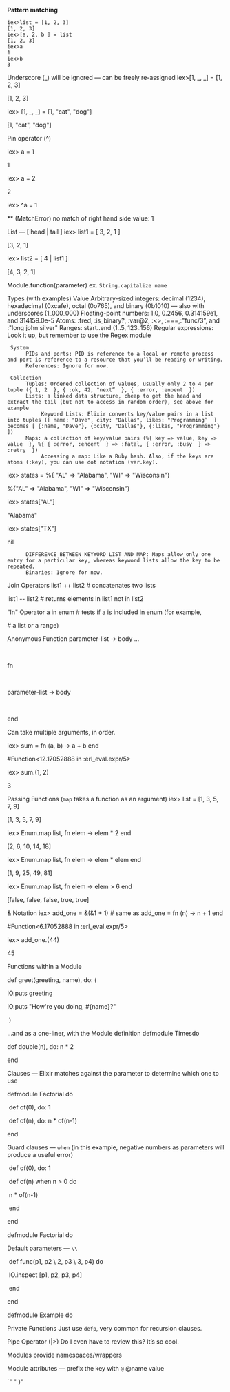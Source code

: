 **Pattern matching**
```
iex>list = [1, 2, 3]
[1, 2, 3]
iex>[a, 2, b ] = list
[1, 2, 3]
iex>a
1
iex>b
3
```


Underscore (_) will be ignored — can be freely re-assigned
iex>​ [1, _, _] = [1, 2, 3]

​[1, 2, 3]

​​iex>​ [1, _, _] = [1, ​"​cat"​, ​"​​dog"​]

​[1, "cat", "dog"]

Pin operator (^)

​iex>​ a = 1

​1

​​iex>​ a = 2

​2

​​iex>​ ^a = 1

​​**​ (MatchError) no match of right hand side value: 1

List — [ head | tail  ]
iex>​ list1 = [ 3, 2, 1  ]

​[3, 2, 1]

​​iex>​ list2 = [ 4 | list1  ]

​[4, 3, 2, 1]

Module.function(parameter)
ex. `String.capitalize name`

Types (with examples)
     Value
          Arbitrary-sized integers: decimal (1234), hexadecimal (0xcafe), octal (0o765), and binary (0b1010) — also with underscores (1_000_000)
          Floating-point numbers: 1.0, 0.2456, 0.314159e1, and 314159.0e-5
          Atoms: :fred​, ​:is_binary?,​ ​:var​​@​2, ​:<>,​ ​:===​, ​:"func/3”,​ ​and :"long john silver"​
Ranges: start..end (1..5, 123..156)
Regular expressions: Look it up, but remember to use the Regex module

     System
          PIDs and ports: PID is reference to a local or remote process and port is reference to a resource that you’ll be reading or writing.
          References: Ignore for now.

     Collection
          Tuples: Ordered collection of values, usually only 2 to 4 per tuple ({ 1, 2  }, { ​:ok​, 42, ​"​​next”​  }, { ​:error​, ​:enoent​  })
          Lists: a linked data structure, cheap to get the head and extract the tail (but not to access in random order), see above for example
               Keyword Lists: Elixir converts key/value pairs in a list into tuples ([ ​name:​ ​"​​Dave"​, ​city:​ ​"​​Dallas"​, ​likes:​ ​"​​Programming”​  ] becomes [ {​:name​, ​"​​Dave"​}, {​:city​, ​"​​Dallas"​}, {​:likes, "​​Programming"​}  ])
          Maps: a collection of key/value pairs (%{ key => value, key => value  }, %{ { ​:error​, ​:enoent​  } => ​:fatal​, { ​:error​, ​:busy​  } => ​:retry​  })
               Accessing a map: Like a Ruby hash. Also, if the keys are atoms (:key), you can use dot notation (var.key).
iex>​ states = %{ ​"​​AL"​ => ​"​​Alabama"​, ​"​​WI"​ => ​"​​Wisconsin"​ }

​%{"AL" => "Alabama", "WI" => "Wisconsin"}

​​iex>​ states[​"​​AL"​]

​"Alabama"

​​iex>​ states[​"​​TX"​]

​nil

          DIFFERENCE BETWEEN KEYWORD LIST AND MAP: Maps allow only one entry for a particular key, whereas keyword lists allow the key to be repeated.
          Binaries: Ignore for now.

Join Operators
list1 ++ list2 ​# concatenates two lists​

​list1 -- list2 ​# returns elements in list1 not in list2​

“In" Operator
a ​in​ enum ​# tests if a is included in enum (for example,​

​​# a list or a range)​

Anonymous Function
parameter-list -> body ...

​

fn​

​

parameter-list -> body

​

​end​

Can take multiple arguments, in order.

​iex>​ sum = ​fn​ (a, b) -> a + b ​end​

​#Function<12.17052888 in :erl_eval.expr/5>

​​iex>​ sum.(1, 2)

​3

Passing Functions (`map` takes a function as an argument)
iex>​ list = [1, 3, 5, 7, 9]

​[1, 3, 5, 7, 9]

​​iex>​ Enum.map list, ​fn​ elem -> elem * 2 ​end​

​[2, 6, 10, 14, 18]

​​iex>​ Enum.map list, ​fn​ elem -> elem * elem ​end​

​[1, 9, 25, 49, 81]

​​iex>​ Enum.map list, ​fn​ elem -> elem > 6 ​end​

​[false, false, false, true, true]

& Notation
iex>​ add_one = &(&1 + 1) ​# same as add_one = fn (n) -> n + 1 end​

​#Function<6.17052888 in :erl_eval.expr/5>

​iex>​ add_one.(44)

​45

Functions within a Module

​def​ greet(greeting, name), ​do​: (

​IO.puts greeting

​IO.puts ​"​​How're you doing, ​​#{​name​}​​?"​

​
    )

…and as a one-liner, with the Module definition
defmodule​ Times ​do​

​​def​ double(n), ​do​: n * 2

​​end​

Clauses — Elixir matches against the parameter to determine which one to use

​defmodule​ Factorial ​do​

​ ​def​ of(0), ​do​: 1

​ ​def​ of(n), ​do​: n * of(n-1)

​​end​

Guard clauses — `when`
(in this example, negative numbers as parameters will produce a useful error)

​ ​def​ of(0), ​do​: 1

​ ​def​ of(n) ​when​ n > 0 ​do​

​ n * of(n-1)

​ ​end​

​​end​

defmodule​ Factorial ​do​

Default parameters — `\\`

​ ​def​ func(p1, p2 \\ 2, p3 \\ 3, p4) ​do​

​ IO.inspect [p1, p2, p3, p4]

​ ​end​

​​end​

defmodule​ Example ​do​

Private Functions
Just use `defp`, very common for recursion clauses.

Pipe Operator (|>)
Do I even have to review this? It’s so cool.

Modules provide namespaces/wrappers

Module attributes — prefix the key with `@`
@name value



`"
" }"
